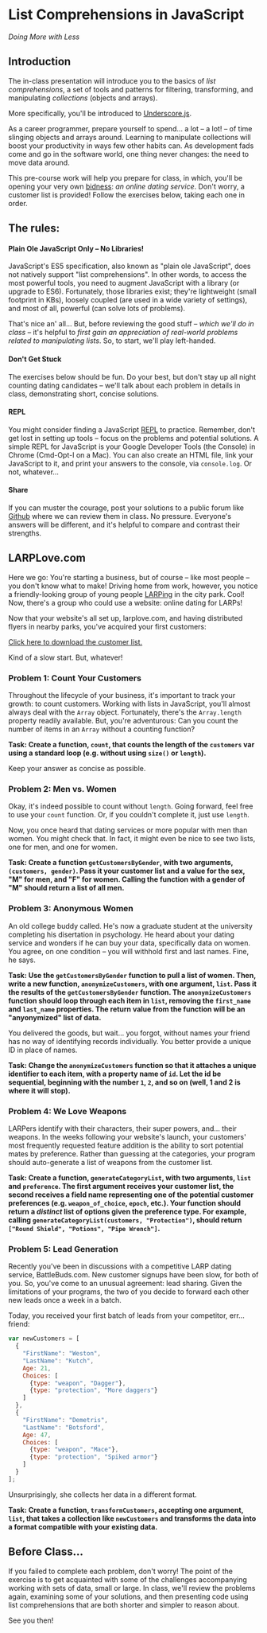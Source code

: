 # List Comprehensions in JavaScript

*Doing More with Less*

## Introduction

The in-class presentation will introduce you to the basics of _list comprehensions_, a set of tools and patterns for filtering, transforming, and manipulating _collections_ (objects and arrays).

More specifically, you'll be introduced to [Underscore.js](http://underscorejs.org/).

As a career programmer, prepare yourself to spend... a lot – a lot! – of time slinging objects and arrays around. Learning to manipulate collections will boost your productivity in ways few other habits can. As development fads come and go in the software world, one thing never changes: the need to move data around.

This pre-course work will help you prepare for class, in which, you'll be opening your very own [bidness](http://www.urbandictionary.com/define.php?term=Bidness): *an online dating service*. Don't worry, a customer list is provided! Follow the exercises below, taking each one in order.

## The rules:

#### Plain Ole JavaScript Only – No Libraries!

JavaScript's ES5 specification, also known as "plain ole JavaScript", does not natively support "list comprehensions". In other words, to access the most powerful tools, you need to augment JavaScript with a library (or upgrade to ES6). Fortunately, those libraries exist; they're lightweight (small footprint in KBs), loosely coupled (are used in a wide variety of settings), and most of all, powerful (can solve lots of problems).

That's nice an' all... But, before reviewing the good stuff – *which we'll do in class* – it's helpful to _first gain an appreciation of real-world problems related to manipulating lists_. So, to start, we'll play left-handed.

#### Don't Get Stuck

The exercises below should be fun. Do your best, but don't stay up all night counting dating candidates – we'll talk about each problem in details in class, demonstrating short, concise solutions.

#### REPL

You might consider finding a JavaScript [REPL](https://nodejs.org/api/repl.html) to practice. Remember, don't get lost in setting up tools – focus on the problems and potential solutions. A simple REPL for JavaScript is your Google Developer Tools (the Console) in Chrome (Cmd-Opt-I on a Mac). You can also create an HTML file, link your JavaScript to it, and print your answers to the console, via `console.log`. Or not, whatever...

#### Share

If you can muster the courage, post your solutions to a public forum like [Github](http://github.com) where we can review them in class. No pressure. Everyone's answers will be different, and it's helpful to compare and contrast their strengths.

## LARPLove.com

Here we go: You're starting a business, but of course – like most people – you don't know what to make! Driving home from work, however, you notice a friendly-looking group of young people [LARPing](https://en.wikipedia.org/wiki/Live_action_role-playing_game) in the city park. Cool! Now, there's a group who could use a website: online dating for LARPs!

Now that your website's all set up, larplove.com, and having distributed flyers in nearby parks, you've acquired your first customers:

[Click here to download the customer list.](./larplove/customers.js)
 
Kind of a slow start. But, whatever!

### Problem 1: Count Your Customers

Throughout the lifecycle of your business, it's important to track your growth: to count customers. Working with lists in JavaScript, you'll almost always deal with the `Array` object. Fortunately, there's the `Array.length` property readily available. But, you're adventurous: Can you count the number of items in an `Array` without a counting function?

**Task: Create a function, `count`, that counts the length of the `customers` var using a standard loop (e.g. without using `size()` or `length`).**

Keep your answer as concise as possible.

### Problem 2: Men vs. Women

Okay, it's indeed possible to count without `length`. Going forward, feel free to use your `count` function. Or, if you couldn't complete it, just use `length`.

Now, you once heard that dating services or more popular with men than women. You might check that. In fact, it might even be nice to see two lists, one for men, and one for women.

**Task: Create a function `getCustomersByGender`, with two arguments, `(customers, gender)`. Pass it your customer list and a value for the sex, "M" for men, and "F" for women. Calling the function with a gender of "M" should return a list of all men.**

### Problem 3: Anonymous Women

An old college buddy called. He's now a graduate student at the university completing his disertation in psychology. He heard about your dating service and wonders if he can buy your data, specifically data on women. You agree, on one condition – you will withhold first and last names. Fine, he says.

**Task: Use the `getCustomersByGender` function to pull a list of women. Then, write a new function, `anonymizeCustomers`, with one argument, `list`. Pass it the results of the `getCustomersByGender` function. The `anonymizeCustomers` function should loop through each item in `list`, removing the `first_name` and `last_name` properties. The return value from the function will be an "anyonymized" list of data.**

You delivered the goods, but wait... you forgot, without names your friend has no way of identifying records individually. You better provide a unique ID in place of names.

**Task: Change the `anonymizeCustomers` function so that it attaches a unique identifier to each item, with a property name of `id`. Let the id be sequential, beginning with the number `1`, `2`, and so on (well, 1 and 2 is where it will stop).**

### Problem 4: We Love Weapons

LARPers identify with their characters, their super powers, and... their weapons. In the weeks following your website's launch, your customers' most frequently requested feature addition is the ability to sort potential mates by preference. Rather than guessing at the categories, your program should auto-generate a list of weapons from the customer list.

**Task: Create a function, `generateCategoryList`, with two arguments, `list` and `preference`. The first argument receives your customer list, the second receives a field name representing one of the potential customer preferences (e.g. `weapon_of_choice`, `epoch`, etc.). Your function should return a _distinct_ list of options given the preference type. For example, calling `generateCategoryList(customers, "Protection")`, should return `["Round Shield", "Potions", "Pipe Wrench"]`.**

### Problem 5: Lead Generation

Recently you've been in discussions with a competitive LARP dating service, BattleBuds.com. New customer signups have been slow, for both of you. So, you've come to an unusual agreement: lead sharing. Given the limitations of your programs, the two of you decide to forward each other new leads once a week in a batch.

Today, you received your first batch of leads from your competitor, err... friend:

```javascript
var newCustomers = [
  {
    "FirstName": "Weston",
    "LastName": "Kutch",
    Age: 21,
    Choices: [
      {type: "weapon", "Dagger"},
      {type: "protection", "More daggers"}
    ]
  },
  {
    "FirstName": "Demetris",
    "LastName": "Botsford",
    Age: 47,
    Choices: [
      {type: "weapon", "Mace"},
      {type: "protection", "Spiked armor"}
    ]
  }
];
```

Unsurprisingly, she collects her data in a different format.

**Task: Create a function, `transformCustomers`, accepting one argument, `list`, that takes a collection like `newCustomers` and transforms the data into a format compatible with your existing data.**

## Before Class...

If you failed to complete each problem, don't worry! The point of the exercise is to get acquainted with some of the challenges accompanying working with sets of data, small or large. In class, we'll review the problems again, examining some of your solutions, and then presenting code using list comprehensions that are both shorter and simpler to reason about.

See you then!
